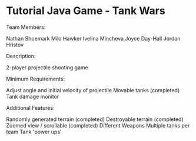 Tutorial Java Game - Tank Wars
================

Team Members:

Nathan Shoemark
Milo Hawker
Ivelina Mincheva
Joyce Day-Hall
Jordan Hristov

Description:

2-player projectile shooting game

Minimum Requirements:

Adjust angle and initial velocity of projectile
Movable tanks (completed)
Tank damage monitor

Additional Features:

Randomly generated terrain (completed)
Destroyable terrain (completed)
Zoomed view / scrollable (completed)
Different Weapons
Multiple tanks per team
Tank 'power ups'
